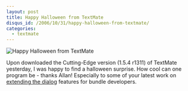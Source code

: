 ```yaml
--- 
layout: post
title: Happy Halloween from TextMate
disqus_id: /2006/10/31/happy-halloween-from-textmate/
categories: 
  - textmate
---
```


<div class="center">
  <img src="/assets/spooky_textmate.png" alt="Happy Halloween from TextMate" />
</div>

<p>
  Upon downloaded the Cutting-Edge version (1.5.4 r1311) of TextMate yesterday, I was happy to find a halloween surprise. How cool can one program be - thanks Allan! Especially to some of your latest work on <a href="http://macromates.com/blog/archives/2006/10/28/new-dialog-system-for-commands/">extending the dialog</a> features for bundle developers.
</p>



